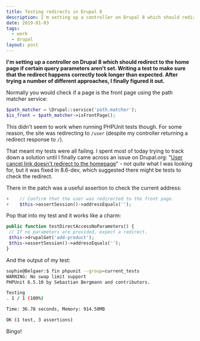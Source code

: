 ```yaml
---
title: Testing redirects in Drupal 8
description: I'm setting up a controller on Drupal 8 which should redirct to the home page if certain query parameters aren't set. Writing a test to make sure that the redirect happens correctly took longer than expected. After trying a number of different approaches, I finally figured it out.
date: 2019-01-03
tags:
  - work
  - drupal
layout: post
---
```

**I'm setting up a controller on Drupal 8 which should redirect to the home page if certain query parameters aren't set. Writing a test to make sure that the redirect happens correctly took longer than expected. After trying a number of different approaches, I finally figured it out.**

Normally you would check if a page is the front page using the path matcher service:

```php
$path_matcher = \Drupal::service('path.matcher');
$is_front = $path_matcher->isFrontPage();
```

This didn't seem to work when running PHPUnit tests though. For some reason, the site was redirecting to `/user` (despite my controller returning a redirect response to `/`).

That meant my tests were all failing. I spent most of today trying to track down a solution until I finally came across an issue on Drupal.org: "[User cancel link doesn't redirect to the homepage](https://www.drupal.org/project/drupal/issues/2855054)" - not *quite* what I was looking for, but it was fixed in 8.6-dev, which suggested there might be tests to check the redirect.

There in the patch was a useful assertion to check the current address:

```php
+    // Confirm that the user was redirected to the front page.
+    $this->assertSession()->addressEquals('');
```

Pop that into my test and it works like a charm:

```php
public function testDirectAccessNoParameters() {
 // If no parameters are provided, expect a redirect.
 $this->drupalGet('add-product');
 $this->assertSession()->addressEquals('');
}
```

And the output of my test:

```bash
sophie@Belgaer:$ fin phpunit --group=current_tests
WARNING: No swap limit support
PHPUnit 6.5.10 by Sebastian Bergmann and contributors.

Testing
. 1 / 1 (100%)

Time: 36.78 seconds, Memory: 914.50MB

OK (1 test, 3 assertions)
```

Bingo!
